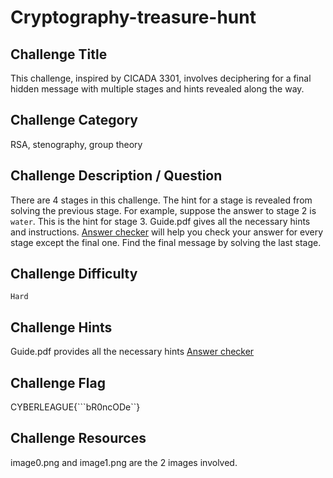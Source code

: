 # Cryptography-treasure-hunt

## Challenge Title
This challenge, inspired by CICADA 3301, involves deciphering for a final hidden message with multiple stages and hints revealed along the way.
## Challenge Category
RSA, stenography, group theory
## Challenge Description / Question
There are 4 stages in this challenge. The hint for a stage is revealed from solving the previous stage.
For example, suppose the answer to stage 2 is ```water```. This is the hint for stage 3. Guide.pdf gives all the necessary hints and instructions.  [Answer checker](http://ragha.pythonanywhere.com) will help you check your answer for every stage except the final one.
Find the final message by solving the last stage.
## Challenge Difficulty
```Hard```
## Challenge Hints
Guide.pdf provides all the necessary hints
[Answer checker](http://ragha.pythonanywhere.com)

## Challenge Flag
CYBERLEAGUE{```bR0ncODe``}
## Challenge Resources
image0.png and image1.png are the 2 images involved.
